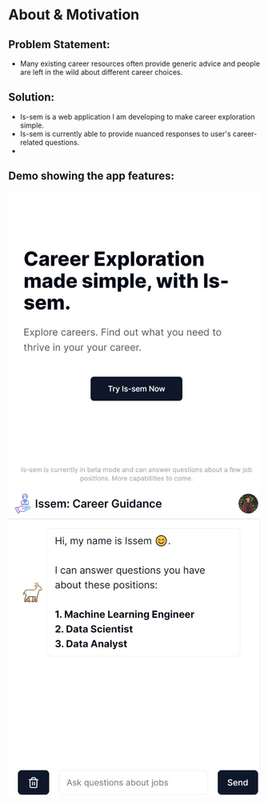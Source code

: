# About & Motivation

## Problem Statement:

* Many existing career resources often provide generic advice and people are left in the wild about different career choices.

## Solution:

* Is-sem is a web application I am developing to make career exploration simple.
* Is-sem is currently able to provide nuanced responses to user's career-related questions.
* 
## Demo showing the app features:

![Welcome Page](welcome_page.jpg)
![Main Page](main_page.jpg)
  
